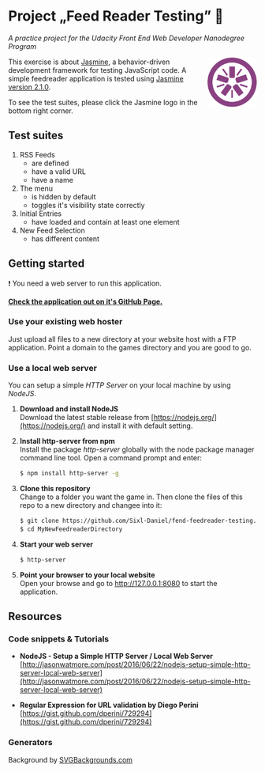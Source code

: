 # Project „Feed Reader Testing” 📰

*A practice project for the Udacity Front End Web Developer Nanodegree Program*

<img align="right" width="100" height="100" src="https://raw.githubusercontent.com/Sixl-Daniel/fend-feedreader-testing/master/img/146px-Logo_jasmine.svg.png"> This exercise is about [Jasmine](https://jasmine.github.io/), a behavior-driven development framework for testing JavaScript code. A simple feedreader application is tested using [Jasmine version 2.1.0](https://jasmine.github.io/2.1/introduction.html).

 To see the test suites, please click the Jasmine logo in the bottom right corner. 

## Test suites

1. RSS Feeds
    * are defined
    * have a valid URL
    * have a name
2. The menu
    * is hidden by default
    * toggles it's visibility state correctly
3. Initial Entries
    * have loaded and contain at least one element
4. New Feed Selection
    * has different content

## Getting started

:exclamation: You need a web server to run this application. 

[**Check the application out on it's GitHub Page.**](https://sixl-daniel.github.io/fend-feedreader-testing/)

### Use your existing web hoster
 Just upload all files to a new directory at your website host with a FTP application. Point a domain to the games directory and you are good to go.

### Use a local web server 
You can setup a simple *HTTP Server* on your local machine by using *NodeJS*.

1. **Download and install NodeJS**  
Download the latest stable release from [https://nodejs.org/](https://nodejs.org/) and install it with default setting.

2. **Install http-server from npm**  
Install the package *http-server* globally with the node package manager command line tool. Open a command prompt and enter:
    ```bash
    $ npm install http-server -g
    ```
3. **Clone this repository**  
Change to a folder you want the game in. Then clone the files of this repo to a new directory and changee into it:
    ```bash
    $ git clone https://github.com/Sixl-Daniel/fend-feedreader-testing.git MyNewFeedreaderDirectory
    $ cd MyNewFeedreaderDirectory
    ```
3. **Start your web server**
    ```bash
    $ http-server
    ```
5. **Point your browser to your local website**  
Open your browse and go to http://127.0.0.1:8080 to start the application.  

## Resources

### Code snippets & Tutorials

- **NodeJS - Setup a Simple HTTP Server / Local Web Server**  
[http://jasonwatmore.com/post/2016/06/22/nodejs-setup-simple-http-server-local-web-server](http://jasonwatmore.com/post/2016/06/22/nodejs-setup-simple-http-server-local-web-server)

- **Regular Expression for URL validation by Diego Perini**  
[https://gist.github.com/dperini/729294](https://gist.github.com/dperini/729294)

### Generators

Background by [SVGBackgrounds.com](https://www.svgbackgrounds.com/)